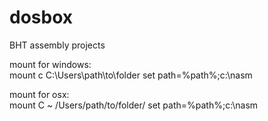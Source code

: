 # dosbox

BHT assembly projects

mount for windows:  
mount c C:\Users\path\to\folder
set path=%path%;c:\nasm

mount for osx:  
mount C ~ /Users/path/to/folder/
set path=%path%;c:\nasm 
